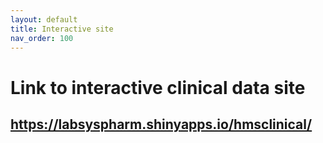 ```yaml
---
layout: default
title: Interactive site
nav_order: 100
---
```

# Link to interactive clinical data site
## https://labsyspharm.shinyapps.io/hmsclinical/

